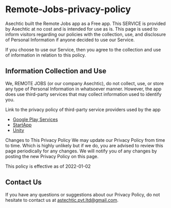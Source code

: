 # Remote-Jobs-privacy-policy

Asechtic built the Remote Jobs app as a Free app. This SERVICE is provided by Asechtic at no cost and is intended for use as is.
This page is used to inform visitors regarding our policies with the collection, use, and disclosure of Personal Information if anyone decided to use our Service.

If you choose to use our Service, then you agree to the collection and use of information in relation to this policy.

## Information Collection and Use

We, REMOTE JOBS (or our company Asechtic), do not collect, use, or store any type of Personal Information in whatsoever manner.
However, the app does use third-party services that may collect information used to identify you.

Link to the privacy policy of third-party service providers used by the app

- [Google Play Services](https://policies.google.com/privacy)
- [StartApp](https://www.start.io/policy/privacy-policy/)
- [Unity](https://unity3d.com/legal/privacy-policy)
 
Changes to This Privacy Policy
We may update our Privacy Policy from time to time. Which is highly unlikely but if we do, you are advised to review this page periodically for any changes. We will notify you of any changes by posting the new Privacy Policy on this page.

This policy is effective as of 2022-01-02

## Contact Us

If you have any questions or suggestions about our Privacy Policy, do not hesitate to contact us at astechtic.pvt.ltd@gmail.com.


